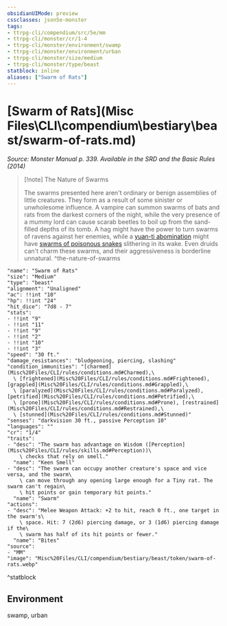 ```yaml
---
obsidianUIMode: preview
cssclasses: json5e-monster
tags:
- ttrpg-cli/compendium/src/5e/mm
- ttrpg-cli/monster/cr/1-4
- ttrpg-cli/monster/environment/swamp
- ttrpg-cli/monster/environment/urban
- ttrpg-cli/monster/size/medium
- ttrpg-cli/monster/type/beast
statblock: inline
aliases: ["Swarm of Rats"]
---
```

# [Swarm of Rats](Misc Files\CLI\compendium\bestiary\beast/swarm-of-rats.md)
*Source: Monster Manual p. 339. Available in the <span title='Systems Reference Document (5.1)'>SRD</span> and the Basic Rules (2014)*  

> [!note] The Nature of Swarms
> 
> The swarms presented here aren't ordinary or benign assemblies of little creatures. They form as a result of some sinister or unwholesome influence. A vampire can summon swarms of bats and rats from the darkest corners of the night, while the very presence of a mummy lord can cause scarab beetles to boil up from the sand-filled depths of its tomb. A hag might have the power to turn swarms of ravens against her enemies, while a [yuan-ti abomination](Misc%20Files/CLI/compendium/bestiary/monstrosity/yuan-ti-abomination.md) might have [swarms of poisonous snakes](Misc%20Files/CLI/compendium/bestiary/beast/swarm-of-poisonous-snakes.md) slithering in its wake. Even druids can't charm these swarms, and their aggressiveness is borderline unnatural.
^the-nature-of-swarms

```statblock
"name": "Swarm of Rats"
"size": "Medium"
"type": "beast"
"alignment": "Unaligned"
"ac": !!int "10"
"hp": !!int "24"
"hit_dice": "7d8 - 7"
"stats":
- !!int "9"
- !!int "11"
- !!int "9"
- !!int "2"
- !!int "10"
- !!int "3"
"speed": "30 ft."
"damage_resistances": "bludgeoning, piercing, slashing"
"condition_immunities": "[charmed](Misc%20Files/CLI/rules/conditions.md#Charmed),\
  \ [frightened](Misc%20Files/CLI/rules/conditions.md#Frightened), [grappled](Misc%20Files/CLI/rules/conditions.md#Grappled),\
  \ [paralyzed](Misc%20Files/CLI/rules/conditions.md#Paralyzed), [petrified](Misc%20Files/CLI/rules/conditions.md#Petrified),\
  \ [prone](Misc%20Files/CLI/rules/conditions.md#Prone), [restrained](Misc%20Files/CLI/rules/conditions.md#Restrained),\
  \ [stunned](Misc%20Files/CLI/rules/conditions.md#Stunned)"
"senses": "darkvision 30 ft., passive Perception 10"
"languages": ""
"cr": "1/4"
"traits":
- "desc": "The swarm has advantage on Wisdom ([Perception](Misc%20Files/CLI/rules/skills.md#Perception))\
    \ checks that rely on smell."
  "name": "Keen Smell"
- "desc": "The swarm can occupy another creature's space and vice versa, and the swarm\
    \ can move through any opening large enough for a Tiny rat. The swarm can't regain\
    \ hit points or gain temporary hit points."
  "name": "Swarm"
"actions":
- "desc": "Melee Weapon Attack: +2 to hit, reach 0 ft., one target in the swarm's\
    \ space. Hit: 7 (2d6) piercing damage, or 3 (1d6) piercing damage if the\
    \ swarm has half of its hit points or fewer."
  "name": "Bites"
"source":
- "MM"
"image": "Misc%20Files/CLI/compendium/bestiary/beast/token/swarm-of-rats.webp"
```
^statblock

## Environment

swamp, urban